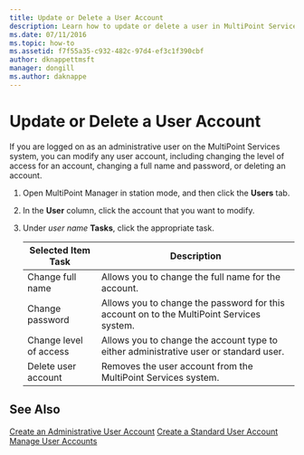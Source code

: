 ```yaml
---
title: Update or Delete a User Account
description: Learn how to update or delete a user in MultiPoint Services
ms.date: 07/11/2016
ms.topic: how-to
ms.assetid: f7f55a35-c932-482c-97d4-ef3c1f390cbf
author: dknappettmsft
manager: dongill
ms.author: daknappe
---
```

# Update or Delete a User Account
If you are logged on as an administrative user on the MultiPoint Services system, you can modify any user account, including changing the level of access for an account, changing a full name and password, or deleting an account.

1.  Open MultiPoint Manager in station mode, and then click the **Users** tab.

2.  In the **User** column, click the account that you want to modify.

3.  Under *user name* **Tasks**, click the appropriate task.

    |Selected Item Task|Description|
    |----------------------|---------------|
    |Change full name|Allows you to change the full name for the account.|
    |Change password|Allows you to change the password for this account on to the MultiPoint Services system.|
    |Change level of access|Allows you to change the account type to either administrative user or standard user.|
    |Delete user account|Removes the user account from the MultiPoint Services system.|

## See Also
[Create an Administrative User Account](Create-an-Administrative-User-Account.md)
[Create a Standard User Account](Create-a-Standard-User-Account.md)
[Manage User Accounts](Manage-User-Accounts.md)
